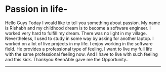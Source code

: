 # Passion in life-
Hello Guys Today I would like to tell you something about passion.
My name is RIshabh and my childhood dream is to become a software engineer. I worked very hard to fulfill my dream. There was no light in my village. Nevertheless, I used to study in some way by asking for another laptop. I worked on a lot of live projects in my life. I enjoy working in the software field. He provides a professional type of feeling. I want to live my full life with the same professional feeling now. And I have to live with such feeling and this kick.
Thankyou KeenAble gave me the Opportunity..

****

